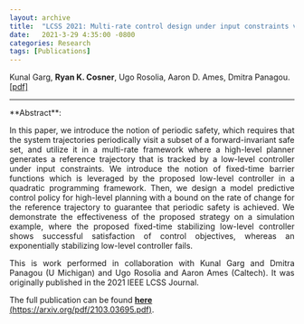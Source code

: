 ```yaml
---
layout: archive
title:  "LCSS 2021: Multi-rate control design under input constraints via fixed-time barrier functions"
date:   2021-3-29 4:35:00 -0800
categories: Research
tags: [Publications]
---
```

Kunal Garg, **Ryan K. Cosner**, Ugo Rosolia, Aaron D. Ames, Dmitra Panagou. [[pdf]](https://arxiv.org/pdf/2103.03695.pdf)




<hr>
**Abstract**: 
<p align="justify">
In this paper, we introduce the notion of periodic safety, which requires that the system trajectories periodically visit a subset of a forward-invariant safe set, and utilize it in a multi-rate framework where a high-level planner generates a reference trajectory that is tracked by a low-level controller under input constraints. We introduce the notion of fixed-time barrier functions which is leveraged by the proposed low-level controller in a quadratic programming framework. Then, we design a model predictive control policy for high-level planning with a bound on the rate of change for the reference trajectory to guarantee that periodic safety is achieved. We demonstrate the effectiveness of the proposed strategy on a simulation example, where the proposed fixed-time stabilizing low-level controller shows successful satisfaction of control objectives, whereas an exponentially stabilizing low-level controller fails.
</p>

<p align="justify">
This is work performed in collaboration with Kunal Garg and Dmitra Panagou (U Michigan) and Ugo Rosolia and Aaron Ames (Caltech). It was originally published in the 2021 IEEE LCSS Journal. 
</p>

The full publication can be found [**here**](https://arxiv.org/pdf/2103.03695.pdf) [(https://arxiv.org/pdf/2103.03695.pdf)](https://arxiv.org/pdf/2103.03695.pdf).

